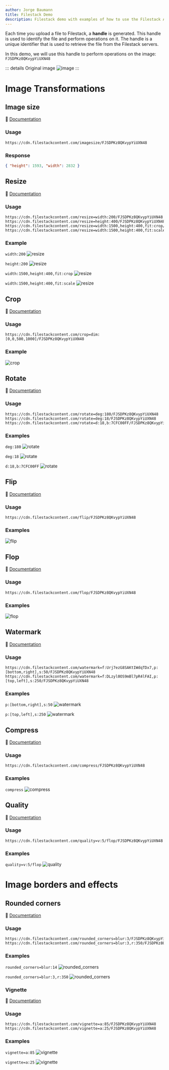 ```yaml
---
author: Jorge Baumann
title: Filestack Demo
description: Filestack demo with examples of how to use the Filestack API
---
```


Each time you upload a file to Filestack, a **handle** is generated. This handle is used to identify the file and perform operations on it. The handle is a unique identifier that is used to retrieve the file from the Filestack servers.

In this demo, we will use this handle to perform operations on the image: `FJSDPKz8QKvypYiUXN48`

::: details Original image
![image](https://cdn.filestackcontent.com/FJSDPKz8QKvypYiUXN48)
:::

# Image Transformations

## Image size

🔗 [Documentation](https://www.filestack.com/docs/api/processing/#image-size)

### Usage

```
https://cdn.filestackcontent.com/imagesize/FJSDPKz8QKvypYiUXN48
```

### Response

```json
{ "height": 1593, "width": 2832 }
```

## Resize

🔗 [Documentation](https://www.filestack.com/docs/api/processing/#resize)

### Usage

```
https://cdn.filestackcontent.com/resize=width:200/FJSDPKz8QKvypYiUXN48
https://cdn.filestackcontent.com/resize=height:400/FJSDPKz8QKvypYiUXN48
https://cdn.filestackcontent.com/resize=width:1500,height:400,fit:crop/FJSDPKz8QKvypYiUXN48
https://cdn.filestackcontent.com/resize=width:1500,height:400,fit:scale/FJSDPKz8QKvypYiUXN48
```

### Example

`width:200`
![resize](https://cdn.filestackcontent.com/resize=width:200/FJSDPKz8QKvypYiUXN48)

`height:200`
![resize](https://cdn.filestackcontent.com/resize=height:200/FJSDPKz8QKvypYiUXN48)

`width:1500,height:400,fit:crop`
![resize](https://cdn.filestackcontent.com/resize=width:1500,height:400,fit:crop/FJSDPKz8QKvypYiUXN48)

`width:1500,height:400,fit:scale`
![resize](https://cdn.filestackcontent.com/resize=width:1500,height:400,fit:scale/FJSDPKz8QKvypYiUXN48)

## Crop

🔗 [Documentation](https://www.filestack.com/docs/api/processing/#crop)

### Usage

```
https://cdn.filestackcontent.com/crop=dim:[0,0,500,1000]/FJSDPKz8QKvypYiUXN48
```

### Example

![crop](https://cdn.filestackcontent.com/crop=dim:[0,0,500,1000]/FJSDPKz8QKvypYiUXN48)

## Rotate

🔗 [Documentation](https://www.filestack.com/docs/api/processing/#rotate)

### Usage

```
https://cdn.filestackcontent.com/rotate=deg:180/FJSDPKz8QKvypYiUXN48
https://cdn.filestackcontent.com/rotate=deg:18/FJSDPKz8QKvypYiUXN48
https://cdn.filestackcontent.com/rotate=d:18,b:7CFC00FF/FJSDPKz8QKvypYiUXN48
```

### Examples

`deg:180`
![rotate](https://cdn.filestackcontent.com/rotate=deg:180/FJSDPKz8QKvypYiUXN48)

`deg:18`
![rotate](https://cdn.filestackcontent.com/rotate=deg:18/FJSDPKz8QKvypYiUXN48)

`d:18,b:7CFC00FF`
![rotate](https://cdn.filestackcontent.com/rotate=d:18,b:7CFC00FF/FJSDPKz8QKvypYiUXN48)

## Flip

🔗 [Documentation](https://www.filestack.com/docs/api/processing/#flip)

### Usage

```
https://cdn.filestackcontent.com/flip/FJSDPKz8QKvypYiUXN48
```

### Examples

![flip](https://cdn.filestackcontent.com/flip/FJSDPKz8QKvypYiUXN48)

## Flop

🔗 [Documentation](https://www.filestack.com/docs/api/processing/#flop)

### Usage

```
https://cdn.filestackcontent.com/flop/FJSDPKz8QKvypYiUXN48
```

### Examples

![flop](https://cdn.filestackcontent.com/flop/FJSDPKz8QKvypYiUXN48)

## Watermark

🔗 [Documentation](https://www.filestack.com/docs/api/processing/#watermark)

### Usage

```
https://cdn.filestackcontent.com/watermark=f:Urj7ezG8SAKtIWdqTDx7,p:[bottom,right],s:50/FJSDPKz8QKvypYiUXN48
https://cdn.filestackcontent.com/watermark=f:DLzyl0OS9mBl7pR4lFAI,p:[top,left],s:250/FJSDPKz8QKvypYiUXN48
```

### Examples

`p:[bottom,right],s:50`
![watermark](https://cdn.filestackcontent.com/watermark=f:Urj7ezG8SAKtIWdqTDx7,p:[bottom,right],s:50/FJSDPKz8QKvypYiUXN48)

`p:[top,left],s:250`
![watermark](https://cdn.filestackcontent.com/watermark=f:DLzyl0OS9mBl7pR4lFAI,p:[top,left],s:250/FJSDPKz8QKvypYiUXN48)

## Compress

🔗 [Documentation](https://www.filestack.com/docs/api/processing/#compress)

### Usage

```
https://cdn.filestackcontent.com/compress/FJSDPKz8QKvypYiUXN48
```

### Examples

`compress`
![compress](https://cdn.filestackcontent.com/compress/FJSDPKz8QKvypYiUXN48)

## Quality

🔗 [Documentation](https://www.filestack.com/docs/api/processing/#quality)

### Usage

```
https://cdn.filestackcontent.com/quality=v:5/flop/FJSDPKz8QKvypYiUXN48
```

### Examples

`quality=v:5/flop`
![quality](https://cdn.filestackcontent.com/quality=v:5/flop/FJSDPKz8QKvypYiUXN48)

# Image borders and effects

## Rounded corners

🔗 [Documentation](https://www.filestack.com/docs/api/processing/#rounded-corners)

### Usage

```
https://cdn.filestackcontent.com/rounded_corners=blur:3/FJSDPKz8QKvypYiUXN48
https://cdn.filestackcontent.com/rounded_corners=blur:3,r:350/FJSDPKz8QKvypYiUXN48
```

### Examples

`rounded_corners=blur:14`
![rounded_corners](https://cdn.filestackcontent.com/rounded_corners=blur:14/FJSDPKz8QKvypYiUXN48)

`rounded_corners=blur:3,r:350`
![rounded_corners](https://cdn.filestackcontent.com/rounded_corners=blur:3,r:350/FJSDPKz8QKvypYiUXN48)

### Vignette

🔗 [Documentation](https://www.filestack.com/docs/api/processing/#vignette)

### Usage

```
https://cdn.filestackcontent.com/vignette=a:85/FJSDPKz8QKvypYiUXN48
https://cdn.filestackcontent.com/vignette=a:25/FJSDPKz8QKvypYiUXN48
```

### Examples

`vignette=a:85`
![vignette](https://cdn.filestackcontent.com/vignette=a:85/FJSDPKz8QKvypYiUXN48)

`vignette=a:25`
![vignette](https://cdn.filestackcontent.com/vignette=a:25/FJSDPKz8QKvypYiUXN48)
